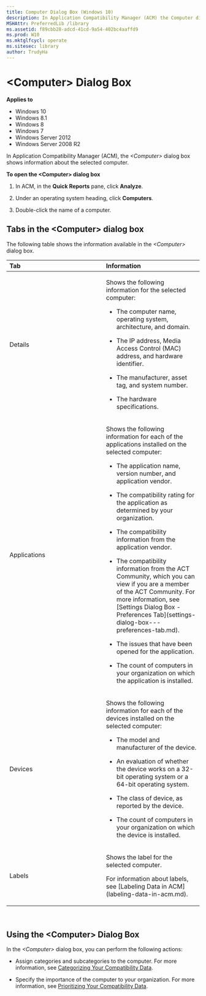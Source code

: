 ```yaml
---
title: Computer Dialog Box (Windows 10)
description: In Application Compatibility Manager (ACM) the Computer dialog box shows information about the selected computer.
MSHAttr: PreferredLib /library
ms.assetid: f89cbb28-adcd-41cd-9a54-402bc4aaffd9
ms.prod: W10
ms.mktglfcycl: operate
ms.sitesec: library
author: TrudyHa
---
```


# &lt;Computer&gt; Dialog Box


**Applies to**

-   Windows 10
-   Windows 8.1
-   Windows 8
-   Windows 7
-   Windows Server 2012
-   Windows Server 2008 R2

In Application Compatibility Manager (ACM), the *&lt;Computer&gt;* dialog box shows information about the selected computer.

**To open the &lt;Computer&gt; dialog box**

1.  In ACM, in the **Quick Reports** pane, click **Analyze**.

2.  Under an operating system heading, click **Computers**.

3.  Double-click the name of a computer.

## <a href="" id="tabs-in-the--computer--dialog-box"></a>Tabs in the &lt;Computer&gt; dialog box


The following table shows the information available in the *&lt;Computer&gt;* dialog box.

<table>
<colgroup>
<col width="50%" />
<col width="50%" />
</colgroup>
<thead>
<tr class="header">
<th align="left">Tab</th>
<th align="left">Information</th>
</tr>
</thead>
<tbody>
<tr class="odd">
<td align="left"><p>Details</p></td>
<td align="left"><p>Shows the following information for the selected computer:</p>
<ul>
<li><p>The computer name, operating system, architecture, and domain.</p></li>
<li><p>The IP address, Media Access Control (MAC) address, and hardware identifier.</p></li>
<li><p>The manufacturer, asset tag, and system number.</p></li>
<li><p>The hardware specifications.</p></li>
</ul></td>
</tr>
<tr class="even">
<td align="left"><p>Applications</p></td>
<td align="left"><p>Shows the following information for each of the applications installed on the selected computer:</p>
<ul>
<li><p>The application name, version number, and application vendor.</p></li>
<li><p>The compatibility rating for the application as determined by your organization.</p></li>
<li><p>The compatibility information from the application vendor.</p></li>
<li><p>The compatibility information from the ACT Community, which you can view if you are a member of the ACT Community. For more information, see [Settings Dialog Box - Preferences Tab](settings-dialog-box---preferences-tab.md).</p></li>
<li><p>The issues that have been opened for the application.</p></li>
<li><p>The count of computers in your organization on which the application is installed.</p></li>
</ul></td>
</tr>
<tr class="odd">
<td align="left"><p>Devices</p></td>
<td align="left"><p>Shows the following information for each of the devices installed on the selected computer:</p>
<ul>
<li><p>The model and manufacturer of the device.</p></li>
<li><p>An evaluation of whether the device works on a 32-bit operating system or a 64-bit operating system.</p></li>
<li><p>The class of device, as reported by the device.</p></li>
<li><p>The count of computers in your organization on which the device is installed.</p></li>
</ul></td>
</tr>
<tr class="even">
<td align="left"><p>Labels</p></td>
<td align="left"><p>Shows the label for the selected computer.</p>
<p>For information about labels, see [Labeling Data in ACM](labeling-data-in-acm.md).</p></td>
</tr>
</tbody>
</table>

 

## <a href="" id="using-the--computer--dialog-box"></a>Using the &lt;Computer&gt; Dialog Box


In the *&lt;Computer&gt;* dialog box, you can perform the following actions:

-   Assign categories and subcategories to the computer. For more information, see [Categorizing Your Compatibility Data](categorizing-your-compatibility-data.md).

-   Specify the importance of the computer to your organization. For more information, see [Prioritizing Your Compatibility Data](prioritizing-your-compatibility-data.md).

 

 





